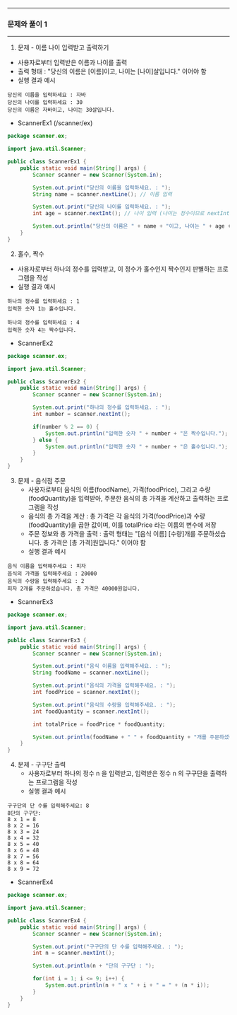 -----
### 문제와 풀이 1
-----
1. 문제 - 이름 나이 입력받고 출력하기
  - 사용자로부터 입력받은 이름과 나이를 출력
  - 출력 형태 : "당신의 이름은 [이름]이고, 나이는 [나이]살입니다." 이어야 함
  - 실행 결과 예시
```
당신의 이름을 입력하세요 : 자바
당신의 나이를 입력하세요 : 30
당신의 이름은 자바이고, 나이는 30살입니다.
```
  - ScannerEx1 (/scanner/ex)
```java
package scanner.ex;

import java.util.Scanner;

public class ScannerEx1 {
    public static void main(String[] args) {
        Scanner scanner = new Scanner(System.in);

        System.out.print("당신의 이름을 입력하세요. : ");
        String name = scanner.nextLine(); // 이름 입력

        System.out.print("당신의 나이를 입력하세요. : ");
        int age = scanner.nextInt(); // 나이 입력 (나이는 정수이므로 nextInt())

        System.out.println("당신의 이름은 " + name + "이고, 나이는 " + age + "살 입니다.");
    }
}
```

2. 홀수, 짝수
  - 사용자로부터 하나의 정수를 입력받고, 이 정수가 홀수인지 짝수인지 판별하는 프로그램을 작성
  - 실행 결과 예시
```
하나의 정수를 입력하세요 : 1
입력한 숫자 1는 홀수입니다.
```
```
하나의 정수를 입력하세요 : 4
입력한 숫자 4는 짝수입니다.
```
  - ScannerEx2
```java
package scanner.ex;

import java.util.Scanner;

public class ScannerEx2 {
    public static void main(String[] args) {
        Scanner scanner = new Scanner(System.in);

        System.out.print("하나의 정수를 입력하세요. : ");
        int number = scanner.nextInt();

        if(number % 2 == 0) {
            System.out.println("입력한 숫자 " + number + "은 짝수입니다.");
        } else {
            System.out.println("입력한 숫자 " + number + "은 홀수입니다.");
        }
    }
}
```

3. 문제 - 음식점 주문
   - 사용자로부터 음식의 이름(foodName), 가격(foodPrice), 그리고 수량(foodQuantity)을 입력받아, 주문한 음식의 총 가격을 계산하고 출력하는 프로그램을 작성
   - 음식의 총 가격을 계산 : 총 가격은 각 음식의 가격(foodPrice)과 수량(foodQuantity)을 곱한 값이며, 이를 totalPrice 라는 이름의 변수에 저장
   - 주문 정보와 총 가격을 출력 : 출력 형태는 "[음식 이름] [수량]개를 주문하셨습니다. 총 가격은 [총 가격]원입니다." 이어야 함
   - 실행 결과 예시
```
음식 이름을 입력해주세요 : 피자
음식의 가격을 입력해주세요 : 20000
음식의 수량을 입력해주세요 : 2
피자 2개를 주문하셨습니다. 총 가격은 40000원입니다.
```
   - ScannerEx3
```java
package scanner.ex;

import java.util.Scanner;

public class ScannerEx3 {
    public static void main(String[] args) {
        Scanner scanner = new Scanner(System.in);

        System.out.print("음식 이름을 입력해주세요. : ");
        String foodName = scanner.nextLine();

        System.out.print("음식의 가격을 입력해주세요. : ");
        int foodPrice = scanner.nextInt();

        System.out.print("음식의 수량을 입력해주세요. : ");
        int foodQuantity = scanner.nextInt();

        int totalPrice = foodPrice * foodQuantity;

        System.out.println(foodName + " " + foodQuantity + "개를 주문하셨습니다. 총 가격은 " + totalPrice + "입니다.");
    }
}
```

4. 문제 - 구구단 출력
   - 사용자로부터 하나의 정수 n 을 입력받고, 입력받은 정수 n 의 구구단을 출력하는 프로그램을 작성
   - 실행 결과 예시
```
구구단의 단 수를 입력해주세요: 8
8단의 구구단:
8 x 1 = 8
8 x 2 = 16
8 x 3 = 24
8 x 4 = 32
8 x 5 = 40
8 x 6 = 48
8 x 7 = 56
8 x 8 = 64
8 x 9 = 72
```
   - ScannerEx4
```java
package scanner.ex;

import java.util.Scanner;

public class ScannerEx4 {
    public static void main(String[] args) {
        Scanner scanner = new Scanner(System.in);

        System.out.print("구구단의 단 수를 입력해주세요. : ");
        int n = scanner.nextInt();

        System.out.println(n + "단의 구구단 : ");

        for(int i = 1; i <= 9; i++) {
            System.out.println(n + " x " + i + " = " + (n * i));
        }
    }
}
```
